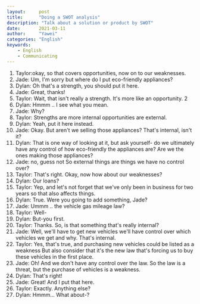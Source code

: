```yaml
---
layout:		post
title:		"Doing a SWOT analysis"
description: "Talk about a solution or product by SWOT"
date:		2021-03-11
author:		"Yawei"
categories: "English"
keywords:
    - English
    - Communicating
---
```


1. Taylor:okay, so that covers opportunities, now on to our weaknesses.
2. Jade: Um, I'm sorry but where do I put eco-friendly appliances?
3. Dylan: Oh that's a strength, you should put it here.
4. Jade: Great, thanks!
5. Taylor: Wait, that isn't really a strength. It's more like an opportunity. 2
6. Dylan: Hmmm .. I see what you mean.
7. Jade: Why?
8. Taylor: Strengths are more internal opportunities are external.
9. Dylan: Yeah, put it here instead.
10. Jade: Okay. But aren't we selling those appliances? That's internal, isn't it?
11. Dylan: That is one way of looking at it, but ask yourself- do we ultimately have any control of how eco-friendly the appliances are? Are we the ones making those appliances?
12. Jade: no, guess not So external things are things we have no control over?
13. Taylor: That's right. Okay, now how about our weaknesses?
14. Dylan: Our loans?
15. Taylor: Yep, and let's not forget that we've only been in business for two years so that also affects things.
16. Dylan: True. Were you going to add something, Jade?
17. Jade: Ummm .. the vehicle gas mileage law?
18. Taylor: Well-
19. Dylan: But-you first.
20. Taylor: Thanks. So, is that something that's really internal?
21. Jade: Well, we'll have to get new vehicles we'll have control over which vehicles we get and why. That's internal.
22. Taylor: Yes, that's true, and purchasing new vehicles could be listed as a weakness But also consider that it's the new law that's forcing us to buy these vehicles in the first place.
23. Jade: Oh! And we don't have any control over the law. So the law is a threat, but the purchase of vehicles is a weakness.
24. Dylan: That's right!
25. Jade: Great! And I put that here.
26. Taylor: Exactly. Anything else?
27. Dylan: Hmmm... What about-?